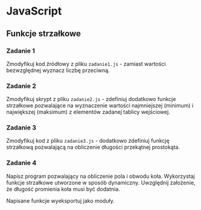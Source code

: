 # JavaScript

## Funkcje strzałkowe

### Zadanie 1

Zmodyfikuj kod źródłowy z pliku `zadanie1.js` - zamiast wartości bezwzględnej wyznacz liczbę przeciwną.

### Zadanie 2

Zmodyfikuj skrypt z pliku `zadanie2.js` - zdefiniuj dodatkowo funkcje strzałkowe pozwalające na wyznaczenie wartości najmniejszej (minimum) i największej (maksimum) z elementów zadanej tablicy wejściowej.

### Zadanie 3

Zmodyfikuj kod z pliku `zadanie3.js` - dodatkowo zdefiniuj funkcję strzałkową pozwalającą na obliczenie długości przekątnej prostokąta.

### Zadanie 4

Napisz program pozwalający na obliczenie pola i obwodu koła. Wykorzystaj funkcje strzałkowe utworzone w sposób dynamiczny. Uwzględnij założenie, że długość promienia koła musi być dodatnia.

Napisane funkcje wyeksportuj jako moduły.

